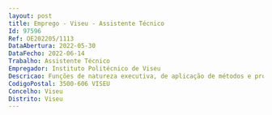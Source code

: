 ```yaml
--- 
layout: post
title: Emprego - Viseu - Assistente Técnico
Id: 97596
Ref: OE202205/1113
DataAbertura: 2022-05-30
DataFecho: 2022-06-14
Trabalho: Assistente Técnico
Empregador: Instituto Politécnico de Viseu
Descricao: Funções de natureza executiva, de aplicação de métodos e processos, com base em diretivas definidas e instruções gerais, de grau médio de complexidade (conteúdo funcional da carreira e categoria de Assistente Técnico de acordo com o descrito no anexo a que se refere o n.º 2 do artigo 88.º da Lei n.º 35 2014, de 20 de junho), compreendendo atividades inerentes aos Serviços Académicos de uma instituição de ensino superior, devendo os candidatos demonstrar competências a nível da iniciativa, comunicação, trabalho em equipa e adaptação à mudança.
CodigoPostal: 3500-606 VISEU
Concelho: Viseu
Distrito: Viseu
--- 
```

